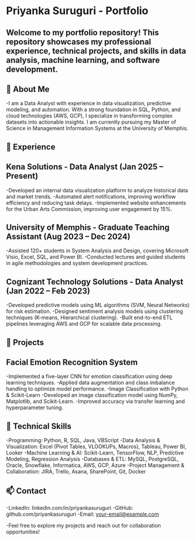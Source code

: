 # Priyanka Suruguri - Portfolio

## Welcome to my portfolio repository! This repository showcases my professional experience, technical projects, and skills in data analysis, machine learning, and software development.

## 📌 About Me
-I am a Data Analyst with experience in data visualization, predictive modeling, and automation. With a strong foundation in SQL, Python, and cloud technologies (AWS, GCP), I specialize in transforming complex datasets into actionable insights. I am currently pursuing my Master of Science in Management Information Systems at the University of Memphis.

## 💼 Experience
## Kena Solutions - Data Analyst (Jan 2025 – Present)
-Developed an internal data visualization platform to analyze historical data and market trends.
-Automated alert notifications, improving workflow efficiency and reducing task delays.
-Implemented website enhancements for the Urban Arts Commission, improving user engagement by 15%.

## University of Memphis - Graduate Teaching Assistant (Aug 2023 – Dec 2024)
-Assisted 120+ students in System Analysis and Design, covering Microsoft Visio, Excel, SQL, and Power BI.
-Conducted lectures and guided students in agile methodologies and system development practices.

## Cognizant Technology Solutions - Data Analyst (Jan 2022 – Feb 2023)
-Developed predictive models using ML algorithms (SVM, Neural Networks) for risk estimation.
-Designed sentiment analysis models using clustering techniques (K-means, Hierarchical clustering).
-Built end-to-end ETL pipelines leveraging AWS and GCP for scalable data processing.

## 🚀 Projects

## Facial Emotion Recognition System
-Implemented a five-layer CNN for emotion classification using deep learning techniques.
-Applied data augmentation and class imbalance handling to optimize model performance.
-Image Classification with Python & Scikit-Learn
-Developed an image classification model using NumPy, Matplotlib, and Scikit-Learn.
-Improved accuracy via transfer learning and hyperparameter tuning.

## 🔧 Technical Skills
-Programming: Python, R, SQL, Java, VBScript
-Data Analysis & Visualization: Excel (Pivot Tables, VLOOKUPs, Macros), Tableau, Power BI, Looker
-Machine Learning & AI: Scikit-Learn, TensorFlow, NLP, Predictive Modeling, Regression Analysis
-Databases & ETL: MySQL, PostgreSQL, Oracle, Snowflake, Informatica, AWS, GCP, Azure
-Project Management & Collaboration: JIRA, Trello, Asana, SharePoint, Git, Docker

## 📫 Contact
-LinkedIn: linkedin.com/in/priyankasuruguri
-GitHub: github.com/priyankasuruguri
-Email: your-email@example.com

-Feel free to explore my projects and reach out for collaboration opportunities!


